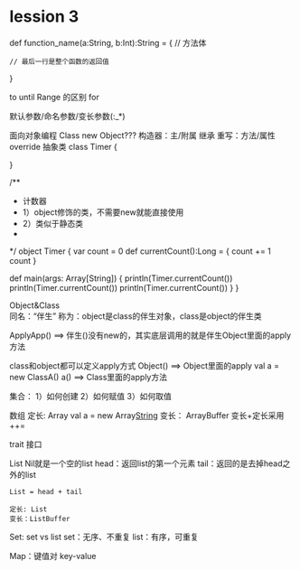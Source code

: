 #  lession  3
def function_name(a:String, b:Int):String = {
    // 方法体 
     
    // 最后一行是整个函数的返回值
} 
  
to  until Range 的区别 
for 
 
默认参数/命名参数/变长参数(:_*)
 
面向对象编程
    Class
        new
        Object??? 
    构造器：主/附属
    继承
    重写：方法/属性  override
    抽象类
    class Timer {

}

/**
  * 计数器
  * 1）object修饰的类，不需要new就能直接使用
  * 2）类似于静态类
  *
  */
object Timer {
  var count = 0
  def currentCount():Long = {
    count += 1
    count
  }


  def main(args: Array[String]) {
    println(Timer.currentCount())
    println(Timer.currentCount())
    println(Timer.currentCount())
  }
} 
     
Object&Class    
    同名：“伴生”
    称为：object是class的伴生对象，class是object的伴生类
     
 
ApplyApp()
    ==> 伴生()没有new的，其实底层调用的就是伴生Object里面的apply方法
  
 class和object都可以定义apply方式
    Object() ==> Object里面的apply
    val a = new ClassA()  a() ==> Class里面的apply方法
  
集合：
    1）如何创建
    2）如何赋值
    3）如何取值
  
数组 
    定长: Array
        val a = new Array[String](5)
    变长： ArrayBuffer
        变长+定长采用++=
         
trait 接口        
         
List 
    Nil就是一个空的list
    head：返回list的第一个元素
    tail：返回的是去掉head之外的list
     
    List = head + tail
     
    定长: List
    变长：ListBuffer
  
Set: 
    set vs list
        set：无序、不重复
        list：有序，可重复
     
Map：键值对  key-value  
     
     
     
     
     
         
     
     
    
